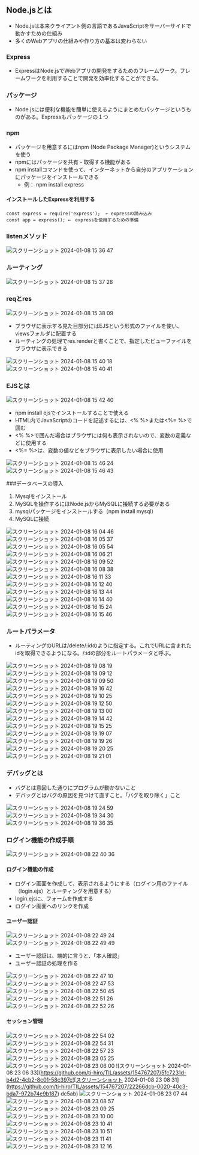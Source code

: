 ## Node.jsとは
- Node.jsは本来クライアント側の言語であるJavaScriptをサーバーサイドで動かすための仕組み
- 多くのWebアプリの仕組みや作り方の基本は変わらない
### Express
- ExpressはNode.jsでWebアプリの開発をするためのフレームワーク。フレームワークを利用することで開発を効率化することができる。
### パッケージ
- Node.jsには便利な機能を簡単に使えるようにまとめたパッケージというものがある。Expressもパッケージの１つ
### npm
- パッケージを用意するにはnpm (Node Package Manager)というシステムを使う
- npmにはパッケージを共有・取得する機能がある
- npm installコマンドを使って、インターネットから自分のアプリケーションにパッケージをインストールできる
  - 例： npm install express
#### インストールしたExpressを利用する
```
const express = require('express');  ← expressの読み込み
const app = express(); ←　expressを使用するための準備
```
### listenメソッド
![スクリーンショット 2024-01-08 15 36 47](https://github.com/ti-hiro/TIL/assets/154767207/f10b5a2b-d81e-4d5f-bc96-b5c23b87e517)
### ルーティング
![スクリーンショット 2024-01-08 15 37 28](https://github.com/ti-hiro/TIL/assets/154767207/d7ba533e-a7b5-4597-950f-543bc453c66a)
### reqとres
![スクリーンショット 2024-01-08 15 38 09](https://github.com/ti-hiro/TIL/assets/154767207/d180a43b-f5ea-41b4-a2ad-ff4844ac22b1)
- ブラウザに表示する見た目部分にはEJSという形式のファイルを使い、viewsフォルダに配置する
- ルーティングの処理でres.renderと書くことで、指定したビューファイルをブラウザに表示できる

![スクリーンショット 2024-01-08 15 40 18](https://github.com/ti-hiro/TIL/assets/154767207/2a2b1e7f-1b58-4e29-8ec8-64ef9ec5e14e)
![スクリーンショット 2024-01-08 15 40 41](https://github.com/ti-hiro/TIL/assets/154767207/e985129f-b2c7-4fe9-8123-69d9cc402e1d)
### EJSとは
![スクリーンショット 2024-01-08 15 42 40](https://github.com/ti-hiro/TIL/assets/154767207/891d7e16-cadd-46b4-9e5d-aaed4e99a248)
- npm install ejsでインストールすることで使える
- HTML内でJavaScriptのコードを記述するには、<% %>または<%= %>で囲む
- <% %>で囲んだ場合はブラウザには何も表示されないので、変数の定義などに使用する
- <%= %>は、変数の値などをブラウザに表示したい場合に使用

![スクリーンショット 2024-01-08 15 46 24](https://github.com/ti-hiro/TIL/assets/154767207/4db25f28-ad92-498a-a467-a0bb3375620d)
![スクリーンショット 2024-01-08 15 46 43](https://github.com/ti-hiro/TIL/assets/154767207/5ef13184-a03f-4d5e-a871-c73711a3a8dd)

###データベースの導入
1. Mysqlをインストール
2. MySQLを操作するにはNode.jsからMySQLに接続する必要がある
3. mysqlパッケージをインストールする（npm install mysql）
4. MySQLに接続

![スクリーンショット 2024-01-08 16 04 46](https://github.com/ti-hiro/TIL/assets/154767207/893d8a85-3803-4078-91df-d022eae5e159)
![スクリーンショット 2024-01-08 16 05 37](https://github.com/ti-hiro/TIL/assets/154767207/8c67c6f7-8f5d-4064-a3f2-8bc6fbf2fca9)
![スクリーンショット 2024-01-08 16 05 54](https://github.com/ti-hiro/TIL/assets/154767207/de02d5f9-dd21-4626-aa42-4ebe80706d96)
![スクリーンショット 2024-01-08 16 06 21](https://github.com/ti-hiro/TIL/assets/154767207/8ce03a84-e580-40c2-827c-83d80b1a9be4)
![スクリーンショット 2024-01-08 16 09 52](https://github.com/ti-hiro/TIL/assets/154767207/04685d8a-b6bd-4b27-84af-26693d0b9886)
![スクリーンショット 2024-01-08 16 08 38](https://github.com/ti-hiro/TIL/assets/154767207/94a5c4de-ed36-4fa4-9494-4b5632079d2c)
![スクリーンショット 2024-01-08 16 11 33](https://github.com/ti-hiro/TIL/assets/154767207/2da6d0d7-8a9f-4223-9cb3-ec280938ca2a)
![スクリーンショット 2024-01-08 16 12 40](https://github.com/ti-hiro/TIL/assets/154767207/b6030b65-e16d-4f6e-a0c4-908ef6a2663c)
![スクリーンショット 2024-01-08 16 13 44](https://github.com/ti-hiro/TIL/assets/154767207/cf361ad9-a8d0-482c-bc60-02758cb5fc63)
![スクリーンショット 2024-01-08 16 14 40](https://github.com/ti-hiro/TIL/assets/154767207/2df393bc-67e2-47eb-927f-1cf7642c586c)
![スクリーンショット 2024-01-08 16 15 24](https://github.com/ti-hiro/TIL/assets/154767207/fc08bc4d-0b59-4b9a-92a0-39799cbdea11)
![スクリーンショット 2024-01-08 16 15 46](https://github.com/ti-hiro/TIL/assets/154767207/f236f326-17b1-4993-8e3d-6d1ab1b69f54)

### ルートパラメータ
- ルーティングのURLは/delete/:idのように指定する。これでURLに含まれたidを取得できるようになる。/:idの部分をルートパラメータと呼ぶ。

![スクリーンショット 2024-01-08 19 08 19](https://github.com/ti-hiro/TIL/assets/154767207/85d8ef7a-dc4d-4ad0-949a-0eecd9a77791)
![スクリーンショット 2024-01-08 19 09 12](https://github.com/ti-hiro/TIL/assets/154767207/293d1cf2-02cd-4c8f-b625-d057279edf75)
![スクリーンショット 2024-01-08 19 09 50](https://github.com/ti-hiro/TIL/assets/154767207/519a129e-5e44-4054-b845-6e96e37f615c)
![スクリーンショット 2024-01-08 19 16 42](https://github.com/ti-hiro/TIL/assets/154767207/41b8c0cd-ef5d-47da-9630-c58bb52ac6ce)
![スクリーンショット 2024-01-08 19 10 25](https://github.com/ti-hiro/TIL/assets/154767207/fd492318-63ee-478a-8a3a-845989217a18)
![スクリーンショット 2024-01-08 19 12 50](https://github.com/ti-hiro/TIL/assets/154767207/1a8d1ace-b8dc-49d7-91fe-e445d130a5d1)
![スクリーンショット 2024-01-08 19 13 00](https://github.com/ti-hiro/TIL/assets/154767207/748c5ac9-c66e-4825-89bd-f7269503e587)
![スクリーンショット 2024-01-08 19 14 42](https://github.com/ti-hiro/TIL/assets/154767207/50bea3ce-8f52-470e-be78-2bbaeb19862a)
![スクリーンショット 2024-01-08 19 15 25](https://github.com/ti-hiro/TIL/assets/154767207/24a22626-ae8f-48b8-a6bf-6f30ca2f7e19)
![スクリーンショット 2024-01-08 19 19 07](https://github.com/ti-hiro/TIL/assets/154767207/1781b35f-1b72-43ea-861f-9fba1290e49d)
![スクリーンショット 2024-01-08 19 19 26](https://github.com/ti-hiro/TIL/assets/154767207/31082521-1d62-409a-ab07-37dd85343083)
![スクリーンショット 2024-01-08 19 20 25](https://github.com/ti-hiro/TIL/assets/154767207/d033b655-a351-4bd6-a131-0d374c453f02)
![スクリーンショット 2024-01-08 19 21 01](https://github.com/ti-hiro/TIL/assets/154767207/355b0450-2780-4253-948c-8ce5b38d604c)

### デバッグとは
- バグとは意図した通りにプログラムが動かないこと
- デバッグとはバグの原因を見つけて直すこと。「バグを取り除く」こと

![スクリーンショット 2024-01-08 19 24 59](https://github.com/ti-hiro/TIL/assets/154767207/9ce73a2d-6391-4318-bf56-bad8aca99396)
![スクリーンショット 2024-01-08 19 34 30](https://github.com/ti-hiro/TIL/assets/154767207/b3af4ae9-c119-49ee-884d-a82c9104db35)
![スクリーンショット 2024-01-08 19 36 35](https://github.com/ti-hiro/TIL/assets/154767207/f209824a-a89d-46bf-82a2-8877873c770b)

### ログイン機能の作成手順
![スクリーンショット 2024-01-08 22 40 36](https://github.com/ti-hiro/TIL/assets/154767207/d6d3d79f-40b4-4a56-a406-b6a042eda738)
#### ログイン機能の作成
- ログイン画面を作成して、表示されるようにする（ログイン用のファイル（login.ejs）とルーティングを用意する）
- login.ejsに、フォームを作成する
- ログイン画面へのリンクを作成

#### ユーザー認証
![スクリーンショット 2024-01-08 22 49 24](https://github.com/ti-hiro/TIL/assets/154767207/50ffbe4e-debd-4ec1-bede-edbd4c43bcc0)
![スクリーンショット 2024-01-08 22 49 49](https://github.com/ti-hiro/TIL/assets/154767207/0241f938-693c-4f04-a718-a453bb47c72d)
- ユーザー認証は、端的に言うと、「本人確認」
- ユーザー認証の処理を作る

![スクリーンショット 2024-01-08 22 47 10](https://github.com/ti-hiro/TIL/assets/154767207/60582bff-a309-4d49-b920-dc12afc38ac7)
![スクリーンショット 2024-01-08 22 47 53](https://github.com/ti-hiro/TIL/assets/154767207/8d33ebb1-7e6e-4c10-9b61-50de7bc3abfa)
![スクリーンショット 2024-01-08 22 50 45](https://github.com/ti-hiro/TIL/assets/154767207/f736f3ef-7c57-4eca-ae13-685d49b15235)
![スクリーンショット 2024-01-08 22 51 26](https://github.com/ti-hiro/TIL/assets/154767207/13647d72-31a4-4278-b5a5-964a66563465)
![スクリーンショット 2024-01-08 22 52 26](https://github.com/ti-hiro/TIL/assets/154767207/4d170e91-e1f6-4dac-8cfe-2d721af0b796)

#### セッション管理
![スクリーンショット 2024-01-08 22 54 02](https://github.com/ti-hiro/TIL/assets/154767207/ad594d42-0e89-4c1f-9f7e-f13ef7496140)
![スクリーンショット 2024-01-08 22 54 31](https://github.com/ti-hiro/TIL/assets/154767207/b99c576f-fd2d-4312-b384-bca54032f56a)
![スクリーンショット 2024-01-08 22 57 23](https://github.com/ti-hiro/TIL/assets/154767207/7ba9e805-98e6-44a0-9a39-7fadc63fbc72)
![スクリーンショット 2024-01-08 23 05 25](https://github.com/ti-hiro/TIL/assets/154767207/4e17bddd-071e-475b-af4a-83a1e7c6a7df)
![スクリーンショット 2024-01-08 23 06 00](https://github.com/ti-hiro/TIL/assets/154767207/febab26e-95df-4371-b0de-cee3369dbdfe)
![スクリーンショット 2024-01-08 23 06 33](https://github.com/ti-hiro/TIL/assets/154767207/5fc7231d-b4d2-4cb2-8c01-58c397c![スクリーンショット 2024-01-08 23 08 31](https://github.com/ti-hiro/TIL/assets/154767207/22266dcb-0020-40c3-bda7-972b74e9b187)
dc5ab)
![スクリーンショット 2024-01-08 23 07 44](https://github.com/ti-hiro/TIL/assets/154767207/108ec5c1-b4b8-4be2-8cee-1623a2b8e7a1)
![スクリーンショット 2024-01-08 23 08 57](https://github.com/ti-hiro/TIL/assets/154767207/3c1f6685-7238-4c86-8d92-4d079429fbc6)
![スクリーンショット 2024-01-08 23 09 25](https://github.com/ti-hiro/TIL/assets/154767207/89e8c1e5-d590-478c-915e-4d8e632475ab)
![スクリーンショット 2024-01-08 23 10 00](https://github.com/ti-hiro/TIL/assets/154767207/c7aee279-2380-4159-a0ee-dcb3276ee672)
![スクリーンショット 2024-01-08 23 10 41](https://github.com/ti-hiro/TIL/assets/154767207/fe88106a-4351-4bea-b5ce-8cb50aae8d49)
![スクリーンショット 2024-01-08 23 10 51](https://github.com/ti-hiro/TIL/assets/154767207/29384c43-3a45-473e-917d-98c1514e12cb)
![スクリーンショット 2024-01-08 23 11 41](https://github.com/ti-hiro/TIL/assets/154767207/935beab6-c8a5-4577-9f86-e786b16382dc)
![スクリーンショット 2024-01-08 23 12 16](https://github.com/ti-hiro/TIL/assets/154767207/749fbe13-f47b-4b2a-a30e-d1569e85450b)
